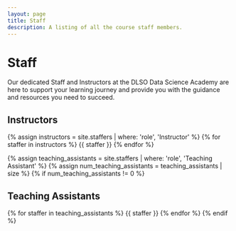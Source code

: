 ```yaml
---
layout: page
title: Staff
description: A listing of all the course staff members.
---
```


# Staff

Our dedicated Staff and Instructors at the DLSO Data Science Academy are here to support your learning journey and provide you with the guidance and resources you need to succeed.

## Instructors

{% assign instructors = site.staffers | where: 'role', 'Instructor' %}
{% for staffer in instructors %}
{{ staffer }}
{% endfor %}

{% assign teaching_assistants = site.staffers | where: 'role', 'Teaching Assistant' %}
{% assign num_teaching_assistants = teaching_assistants | size %}
{% if num_teaching_assistants != 0 %}
## Teaching Assistants

{% for staffer in teaching_assistants %}
{{ staffer }}
{% endfor %}
{% endif %}
